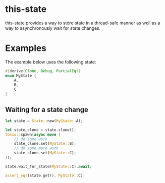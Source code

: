 # this-state

this-state provides a way to store state in a thread-safe manner
as well as a way to asynchronously wait for state changes.

# Examples
The example below uses the following state:

````rs
#[derive(Clone, Debug, PartialEq)]
enum MyState {
    A,
    B,
    C
}
````

## Waiting for a state change

````rs
let state = State::new(MyState::A);

let state_clone = state.clone();
tokio::spawn(async move {
    // do some work
    state_clone.set(MyState::B);
    // do some more work
    state_clone.set(MyState::C);
});

state.wait_for_state(MyState::C).await;

assert_eq!(state.get(), MyState::C);
````